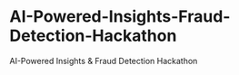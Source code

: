 # AI-Powered-Insights-Fraud-Detection-Hackathon
AI-Powered Insights &amp; Fraud Detection Hackathon

